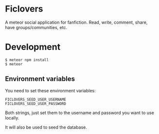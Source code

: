 # Ficlovers
A meteor social application for fanfiction. Read, write, comment, share, have
groups/communities, etc.

# Development

    $ meteor npm install
    $ meteor

## Environment variables
You need to set these environment variables:

    FICLOVERS_SEED_USER_USERNAME
    FICLOVERS_SEED_USER_PASSWORD

Both strings, just set them to the username and password you want to use
locally.

It will also be used to seed the database.
